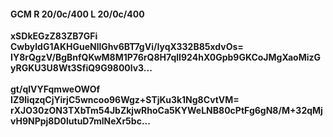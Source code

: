 #### GCM R 20/0c/400 L 20/0c/400
**xSDkEGzZ83ZB7GFi**<br/>**CwbyldG1AKHGueNllGhv6BT7gVi/IyqX332B85xdvOs=**<br/>**IY8rQgzV/BgBnfQKwM8M1P76rQ8H7qlI924hX0Gpb9GKCoJMgXaoMizGyRGKU3U8Wt3SfiQ9G9800lv3...**<br/><br/>
**gt/qlVYFqmweOWOf**<br/>**IZ9liqzqCjYirjC5wncoo96Wgz+STjKu3k1Ng8CvtVM=**<br/>**rXJO30zON3TXbTm54JbZkjwRhoCa5KYWeLNB80cPtFg6gN8/M+32qMjvH9NPpj8D0lutuD7mlNeXr5bc...**